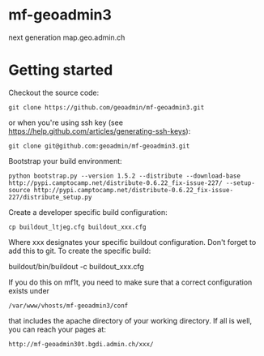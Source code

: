 mf-geoadmin3
============

next generation map.geo.admin.ch

# Getting started

Checkout the source code:

    git clone https://github.com/geoadmin/mf-geoadmin3.git

or when you're using ssh key (see https://help.github.com/articles/generating-ssh-keys):

    git clone git@github.com:geoadmin/mf-geoadmin3.git

Bootstrap your build environment:

    python bootstrap.py --version 1.5.2 --distribute --download-base http://pypi.camptocamp.net/distribute-0.6.22_fix-issue-227/ --setup-source http://pypi.camptocamp.net/distribute-0.6.22_fix-issue-227/distribute_setup.py

Create a developer specific build configuration:

    cp buildout_ltjeg.cfg buildout_xxx.cfg

Where xxx designates your specific buildout configuration. Don't forget to add this to git. To create the specific build:

  buildout/bin/buildout -c buildout_xxx.cfg

If you do this on mf1t, you need to make sure that a correct configuration exists under
    
    /var/www/vhosts/mf-geoadmin3/conf

that includes the apache directory of  your working directory. If all is well, you can reach your pages at:

    http://mf-geoadmin30t.bgdi.admin.ch/xxx/



